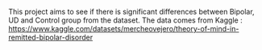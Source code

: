 This project aims to see if there is significant differences between Bipolar, UD and Control group from the dataset. The data comes from Kaggle : https://www.kaggle.com/datasets/mercheovejero/theory-of-mind-in-remitted-bipolar-disorder
